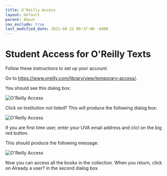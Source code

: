 ```yaml
---
title: O'Reilly Access
layout: default
parent: About
nav_exclude: true
last_modified_date: 2021-08-22 09:37:00 -0400
---
```


# Student Access for O'Reilly Texts

Follow these instructions to set up your account:

Go to <a href="https://www.oreilly.com/library/view/temporary-access/" target="_new">https://www.oreilly.com/library/view/temporary-access/</a>.

You should see this dialog box:

![O'Reilly Access](https://ontoligent.github.io/DS5100-2023-07-R/media/oreilly-01.png)

Click on Institution not listed? This will produce the following dialog box:

![O'Reilly Access](https://ontoligent.github.io/DS5100-2023-07-R/media/oreilly-02.png)

If you are first time user, enter your UVA email address and clicl on the big red button.

This should produce the following message:

![O'Reilly Access](https://ontoligent.github.io/DS5100-2023-07-R/media/oreilly-03.png)

Now you can access all the books in the collection. When you return, click on Already a user? in the second dialog box.